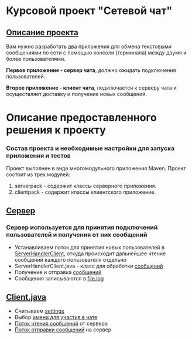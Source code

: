 # Курсовой проект "Сетевой чат"

## [Описание проекта](https://github.com/netology-code/jd-homeworks/blob/master/diploma/networkchat.md)

Вам нужно разработать два приложения для обмена текстовыми сообщениями по сети с помощью консоли (терминала) между двумя и более пользователями.

**Первое приложение - сервер чата**, должно ожидать подключения пользователей.

**Второе приложение - клиент чата**, подключается к серверу чата и осуществляет доставку и получение новых сообщений.

# Описание предоставленного решения к проекту

### Состав проекта и необходимые настройки для запуска приложения и тестов
Проект выполнен в виде многомодульного приложения Maven. Проект состоит из трех модулей:
1. serverpack - содержит классы серверного приложения.
2. сlientpack - содержит классы клиентского приложение.

## [Сервер](https://github.com/Gangster177/courseworkChat/blob/main/src/main/java/serverpack/Server.java)
### Сервер используется для принятия подключений пользователей и получения от них сообщений
- Устанавливаем поток для принятия новых пользователей в [ServerHandlerClient](https://github.com/Gangster177/courseworkChat/blob/main/src/main/java/serverpack/Server.java#L20), откуда происходит дальнейшее чтение сообщений каждого пользователя отдельно
- ServerHandlerClient.java - класс для обработки [сообщений](https://github.com/Gangster177/courseworkChat/blob/main/src/main/java/serverpack/ServerHandlerClient.java)
- Получение и отправка [сообщений](https://github.com/Gangster177/courseworkChat/blob/main/src/main/java/serverpack/ServerHandlerClient.java#L36-L63)
- Сообщения записываются в [file.log]()

## [Client.java](https://github.com/Gangster177/courseworkChat/blob/main/src/main/java/clientpack/ClientFirst.java)
- Считываем [settings](https://github.com/Gangster177/courseworkChat/blob/main/src/main/java/clientpack/ClientFirst.java#L18-L21)
- Выбор [имени для участия в чате](https://github.com/Gangster177/courseworkChat/blob/main/src/main/java/clientpack/ClientFirst.java#L39)
- [Поток чтения сообщений](https://github.com/Gangster177/courseworkChat/blob/main/src/main/java/clientpack/ClientFirst.java#L87-L98) от сервера
- [Поток отправки сообщений](https://github.com/Gangster177/courseworkChat/blob/main/src/main/java/clientpack/ClientFirst.java#L86-L125) на сервер
